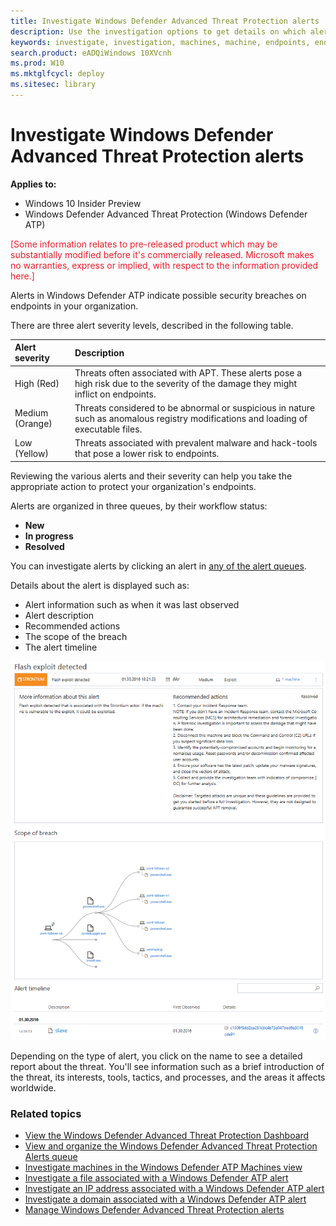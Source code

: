 ```yaml
---
title: Investigate Windows Defender Advanced Threat Protection alerts
description: Use the investigation options to get details on which alerts are affecting your network, what they mean, and how to resolve them.
keywords: investigate, investigation, machines, machine, endpoints, endpoint, alerts queue, dashboard, IP address, file, submit, submissions, deep analysis, timeline, search, domain, URL, IP
search.product: eADQiWindows 10XVcnh
ms.prod: W10
ms.mktglfcycl: deploy
ms.sitesec: library
---
```


# Investigate Windows Defender Advanced Threat Protection alerts

**Applies to:**

- Windows 10 Insider Preview
- Windows Defender Advanced Threat Protection (Windows Defender ATP)

<span style="color:#ED1C24;">[Some information relates to pre-released product which may be substantially modified before it's commercially released. Microsoft makes no warranties, express or implied, with respect to the information provided here.]</span>

Alerts in Windows Defender ATP indicate possible security breaches on endpoints in your organization.

There are three alert severity levels, described in the following table.

Alert severity | Description
:---|:---
High (Red) | Threats often associated with APT. These alerts pose a high risk due to the severity of the damage they might inflict on endpoints.
Medium (Orange) | Threats considered to be abnormal or suspicious in nature such as anomalous registry modifications and loading of executable files.
Low (Yellow) | Threats associated with prevalent malware and hack-tools that pose a lower risk to endpoints.

Reviewing the various alerts and their severity can help you take the appropriate action to protect your organization's endpoints.

Alerts are organized in three queues, by their workflow status:

- **New**
- **In progress**
- **Resolved**

You can investigate alerts by clicking an alert in [any of the alert queues](alerts-queue-windows-defender-advanced-threat-protection.md).

Details about the alert is displayed such as:
- Alert information such as when it was last observed
- Alert description
- Recommended actions
- The scope of the breach
- The alert timeline

![A detailed view of an alert when clicked](images/alert-details.png)

Depending on the type of alert, you click on the name to see a detailed report about the threat. You'll see information such as a brief introduction of the threat, its interests, tools, tactics, and processes, and the areas it affects worldwide.

### Related topics
- [View the Windows Defender Advanced Threat Protection Dashboard](dashboard-windows-defender-advanced-threat-protection.md)
- [View and organize the Windows Defender Advanced Threat Protection Alerts queue](alerts-queue-windows-defender-advanced-threat-protection.md)
- [Investigate machines in the Windows Defender ATP Machines view](investigate-machines-windows-defender-advanced-threat-protection.md)
- [Investigate a file associated with a Windows Defender ATP alert](investigate-files-windows-defender-advanced-threat-protection.md)
- [Investigate an IP address associated with a Windows Defender ATP alert](investigate-ip-windows-defender-advanced-threat-protection.md)
- [Investigate a domain associated with a Windows Defender ATP alert](investigate-domain-windows-defender-advanced-threat-protection.md)
- [Manage Windows Defender Advanced Threat Protection alerts](manage-alerts-windows-defender-advanced-threat-protection.md)
